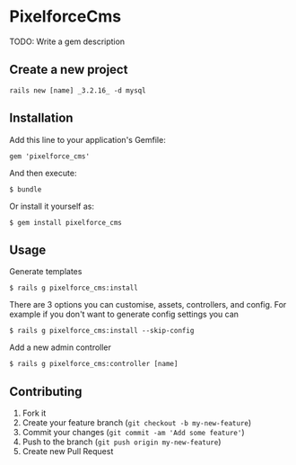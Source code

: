 # PixelforceCms

TODO: Write a gem description

## Create a new project

    rails new [name] _3.2.16_ -d mysql

## Installation

Add this line to your application's Gemfile:

    gem 'pixelforce_cms'

And then execute:

    $ bundle

Or install it yourself as:

    $ gem install pixelforce_cms

## Usage

Generate templates

    $ rails g pixelforce_cms:install

There are 3 options you can customise, assets, controllers, and config. For example if you don't want to generate config settings you can

    $ rails g pixelforce_cms:install --skip-config

Add a new admin controller

    $ rails g pixelforce_cms:controller [name]

## Contributing

1. Fork it
2. Create your feature branch (`git checkout -b my-new-feature`)
3. Commit your changes (`git commit -am 'Add some feature'`)
4. Push to the branch (`git push origin my-new-feature`)
5. Create new Pull Request
